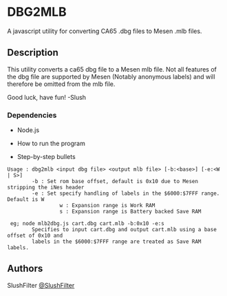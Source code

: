 # DBG2MLB

A javascript utility for converting CA65 .dbg files to Mesen .mlb files.

## Description

This utility converts a ca65 dbg file to a Mesen mlb file.
Not all features of the dbg file are supported by Mesen (Notably anonymous labels)
and will therefore be omitted from the mlb file. 


 Good luck, have fun! -Slush

### Dependencies

* Node.js


* How to run the program
* Step-by-step bullets
```
Usage : dbg2mlb <input dbg file> <output mlb file> [-b:<base>] [-e:<W | S>]
        -b : Set rom base offset, default is 0x10 due to Mesen stripping the iNes header
        -e : Set specify handling of labels in the $6000:$7FFF range. Default is W
                 w : Expansion range is Work RAM
                 s : Expansion range is Battery backed Save RAM

 eg; node mlb2dbg.js cart.dbg cart.mlb -b:0x10 -e:s
        Specifies to input cart.dbg and output cart.mlb using a base offset of 0x10 and
        labels in the $6000:$7FFF range are treated as Save RAM labels.
```
## Authors
SlushFilter
[@SlushFilter](https://github.com/slushfilter)